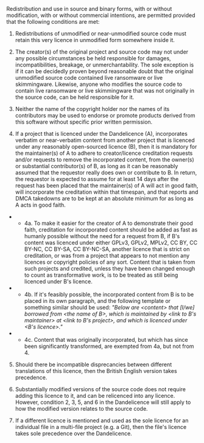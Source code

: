Redistribution and use in source and binary forms, with or without modification, with or without commercial intentions, are permitted provided that the following conditions are met:

1) Redistributions of unmodified or near-unmodified source code must retain this very licence in unmodified form somewhere inside it.

2) The creator(s) of the original project and source code may not under any possible circumstances be held responsible for damages, incompatibilities, breakage, or unmerchantability. The sole exception is if it can be decidedly proven beyond reasonable doubt that the original unmodified source code contained live ransomware or live skimmingware. Likewise, anyone who modifies the source code to contain live ransomware or live skimmingware that was not originally in the source code, can be held responsible for it.

3) Neither the name of the copyright holder nor the names of its contributors may be used to endorse or promote products derived from this software without specific prior written permission.

4) If a project that is licenced under the Dandelicence (A), incorporates verbatim or near-verbatim content from another project that is licenced under any reasonably open-sourced licence (B), then it is mandatory for the maintainer(s) of A to adhere to creator/licence creditation requests and/or requests to remove the incorporated content, from the owner(s) or substantial contributor(s) of B, as long as it can be reasonably assumed that the requestor really does own or contribute to B. In return, the requestor is expected to assume for at least 14 days after the request has been placed that the maintainer(s) of A will act in good faith, will incorporate the creditation within that timespan, and that reports and DMCA takedowns are to be kept at an absolute minimum for as long as A acts in good faith.

* * 4a. To make it easier for the creator of A to demonstrate their good faith, creditation for incorporated content should be added as fast as humanly possible without the need for a request from B, if B's content was licenced under either GPLv3, GPLv2, MPLv2, CC BY, CC BY-NC, CC BY-SA, CC BY-NC-SA, another licence that is strict on creditation, or was from a project that appears to not mention any licences or copyright policies of any sort. Content that is taken from such projects and credited, unless they have been changed enough to count as transformative work, is to be treated as still being licenced under B's licence.

* * 4b. If it's feasibly possible, the incorporated content from B is to be placed in its own paragraph, and the following template or something similar should be used: *"Below are \<content> that [I/we] borrowed from \<the name of B>, which is maintained by \<link to B's maintainer> at \<link to B's project>, and which is licenced under \<B's licence>."*

* * 4c. Content that was originally incorporated, but which has since been significantly transformed, are exempted from 4a, but not from 4.

5) Should there be incompatible disprecancies between different translations of this licence, then the British English version takes precedence.

6) Substantially modified versions of the source code does not require adding this licence to it, and can be relicenced into any licence. However, condition 2, 3, 5, and 6 in the Dandelicence will still apply to how the modified version relates to the source code.

7) If a different licence is mentioned and used as the sole licence for an individual file in a multi-file project (e.g. a Git), then the file's licence takes sole precedence over the Dandelicence.
